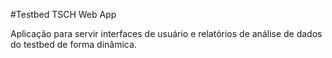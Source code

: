 #Testbed TSCH Web App

Aplicação para servir interfaces de usuário e relatórios de análise de dados do testbed de forma dinâmica.
